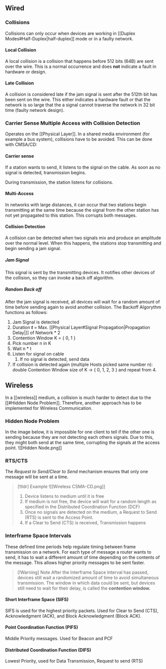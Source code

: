 ## Wired
### Collisions
Collisions can only occur when devices are working in [[Duplex Modes#Half-Duplex|half-duplex]] mode or in a faulty network.

#### Local Collision
A local collision is a collision that happens before 512 bits (64B) are sent over the wire. This is a normal occurrence and does **not** indicate a fault in hardware or design.

#### Late Collision
A collision is considered late if the jam signal is sent after the 512th bit has been sent on the wire. This either indicates a hardware fault or that the network is so large that the a signal cannot traverse the network in 32 bit time (faulty network design).

### Carrier Sense Multiple Access with Collision Detection
Operates on the [[Physical Layer]]. In a shared media environment (for example a bus system), collisions have to be avoided. This can be done with CMSA/CD:

#### Carrier sense
If a station wants to send, it listens to the signal on the cable. As soon as no signal is detected, transmission begins.

During transmission, the station listens for collisions.

#### Multi-Access
In networks with large distances, it can occur that two stations begin transmitting at the same time because the signal from the other station has not yet propagated to this station. This corrupts both messages.

#### Collision Detection
A collision can be detected when two signals mix and produce an amplitude over the normal level. When this happens, the stations stop transmitting and begin sending a jam signal.

##### Jam Signal
This signal is sent by the transmitting devices. It notifies other devices of the collision, so they can invoke a back off algorithm.

##### Random Back off
After the jam signal is received, all devices will wait for a random amount of time before sending again to avoid another collision. The Backoff Algorythm functions as follows:
1. Jam Signal is detected
2. Duration **_t_** = Max. [[Physical Layer#Signal Propagation|Propagation Delay|]] of Network * 2
3. Contention Window K = { 0, 1 }
4. Pick number n in K
5. Wait n * t
6. Listen for signal on cable
	1. If no signal is detected, send data
7. If collision is detected again (multiple Hosts picked same number n): double Contention Window size of K -> { 0, 1, 2, 3 } and repeat from 4.

## Wireless
In a [[wireless]] medium, a collision is much harder to detect due to the [[#Hidden Node Problem]]. Therefore, another approach has to be implemented for Wireless Communication.

### Hidden Node Problem
In the image below, it is impossible for one client to tell if the other one is sending because they are not detecting each others signals. Due to this, they might both send at the same time, corrupting the signals at the access point.
![[Hidden Node.png]]

### RTS/CTS
The _Request to Send/Clear to Send_ mechanism ensures that only one message will be sent at a time.
> [!tldr] Example
> ![[Wireless CSMA-CD.png]]
> 1. Device listens to medium until it is free
> 	1. If medium is not free, the device will wait for a random length as specified in the Distributed Coordination Function (DCF)
> 2. Once no signals are detected on the medium, a Request to Send (RTS) is sent to the Access Point.
> 3. If a Clear to Send (CTS) is received, Transmission happens

### Interframe Space Intervals
These defined time periods help regulate timing between frame transmission on a network. For each type of message a router wants to send, it has to wait a different amount of time depending on the contents of the message. This allows higher priority messages to be sent faster.

> [!Warning] Note
> After the Interframe Space Interval has passed, devices still wait a randomized amount of time to avoid simultaneous transmission. The window in which data could be sent, but devices still need to wait for their delay, is called the **contention window.**

#### Short Interframe Space (SIFS)
SIFS is used for the highest priority packets. Used for Clear to Send (CTS), Acknowledgment (ACK), and Block Acknowledgment (Block ACK).

#### Point Coordination Function (PIFS)
Middle Priority messages. Used for Beacon and PCF

#### Distributed Coordination Function (DIFS)
Lowest Priority, used for Data Transmission, Request to send (RTS)
